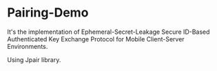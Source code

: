 # Pairing-Demo

It's the implementation of Ephemeral-Secret-Leakage Secure ID-Based Authenticated Key Exchange Protocol for Mobile Client-Server Environments.

Using Jpair library.
